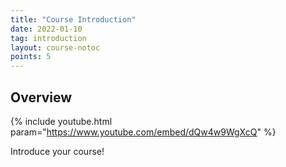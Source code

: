 ```yaml
---
title: "Course Introduction"
date: 2022-01-10
tag: introduction
layout: course-notoc
points: 5
---
```


## Overview

{% include youtube.html param="https://www.youtube.com/embed/dQw4w9WgXcQ" %}

Introduce your course!